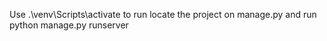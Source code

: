 Use .\venv\Scripts\activate to run 
locate the project on manage.py and run python manage.py runserver
